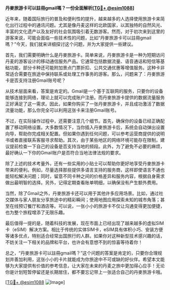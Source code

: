 **丹麥旅游卡可以註冊gmail嗎？一份全面解析[[TG💪+ @esim1088](https://t.me/s/esim1088)]**

近年来，随着国际旅行的普及和便利性的提升，越来越多的人选择使用旅游卡来简化出行过程中的通讯问题。尤其是像丹麦这样的北欧国家，以其独特的自然风光、丰富的文化遗产以及友好的社会氛围吸引着无数游客。然而，对于初次来到这里的游客来说，可能会面临一些技术性的问题，比如“丹麥旅游卡可以註冊gmail嗎？”今天，我们就来详细探讨这个问题，并为大家提供一些建议。

首先，我们需要明确什么是丹麥旅游卡。简单来说，丹麥旅游卡是一种为短期访问丹麦的游客设计的移动通信服务产品。它通常包括数据流量、语音通话和短信等基础功能，部分卡种还可能附加景点门票折扣、公共交通优惠等增值服务。这种卡非常适合需要在旅途中保持联系或处理工作事务的游客。那么，问题来了：丹麥旅游卡是否支持注册Gmail账号呢？

从技术层面来看，答案是肯定的。Gmail是一个基于互联网的服务，只要你的设备能够连接到网络，理论上就可以完成账户注册。而丹麥旅游卡提供的数据流量服务正好满足了这一需求。因此，如果你购买了一张丹麥旅游卡，并且成功激活了数据流量功能，那么你完全可以利用这张卡来注册Gmail账号。

不过，在实际操作过程中，还需要注意几个细节。首先，确保你的设备已经正确配置了移动网络设置。大多数情况下，当你插入丹麥旅游卡后，系统会自动弹出设置向导，帮助你完成相关配置。但如果你遇到任何问题，可以参考运营商提供的说明书或者直接联系客服寻求帮助。其次，由于某些地区的网络环境可能存在限制，建议提前检查一下自己的设备是否支持当地的频段。此外，为了避免不必要的麻烦，最好确认一下你的Gmail账户是否符合当地法律法规的要求。

除了上述的技术考量外，还有一些实用的小贴士可以帮助你更好地享受丹麥旅游卡带来的便利。例如，尽量选择那些提供多语言支持的服务商，这样即使语言不通也能轻松解决问题；同时，留意不同卡种之间的价格差异和服务内容，根据自身需求做出最明智的选择。另外，记得定期查看账单明细，以确保没有产生额外费用。

当然，除了Gmail之外，丹麥旅游卡还可以用于其他许多应用场景。比如，通过社交媒体与家人朋友分享旅途中的精彩瞬间；使用地图应用探索未知的城市角落；甚至在线预订餐厅和酒店等。可以说，一张小小的旅游卡不仅让沟通变得更加便捷，也为整个旅程增添了无限乐趣。

最后值得一提的是，随着科技的发展，现在市面上已经出现了越来越多的虚拟SIM卡（eSIM）解决方案。相比于传统的实体SIM卡，eSIM具有体积小巧、安装方便等诸多优点，特别适合经常出国旅行的人群。如果你对这种新型技术感兴趣的话，不妨关注一下相关的品牌和平台，也许会有意想不到的惊喜等待着你！

总之，“丹麥旅游卡可以註冊gmail嗎？”这个问题的答案是肯定的，只要你合理规划并善加利用，这张小小的卡片就能成为你旅途中不可或缺的好伙伴。希望本文能够为大家提供有价值的参考信息，让大家在未来的丹麦之旅中更加得心应手！无论你是计划短暂停留还是长期居住，都不要忘记带上一张适合自己的丹麥旅游卡哦。

[[TG💪+ @esim1088](https://t.me/s/esim1088) ![Image](https://i.postimg.cc/4NQfJmqS/Snipaste-2025-05-13-00-14-12.png)]